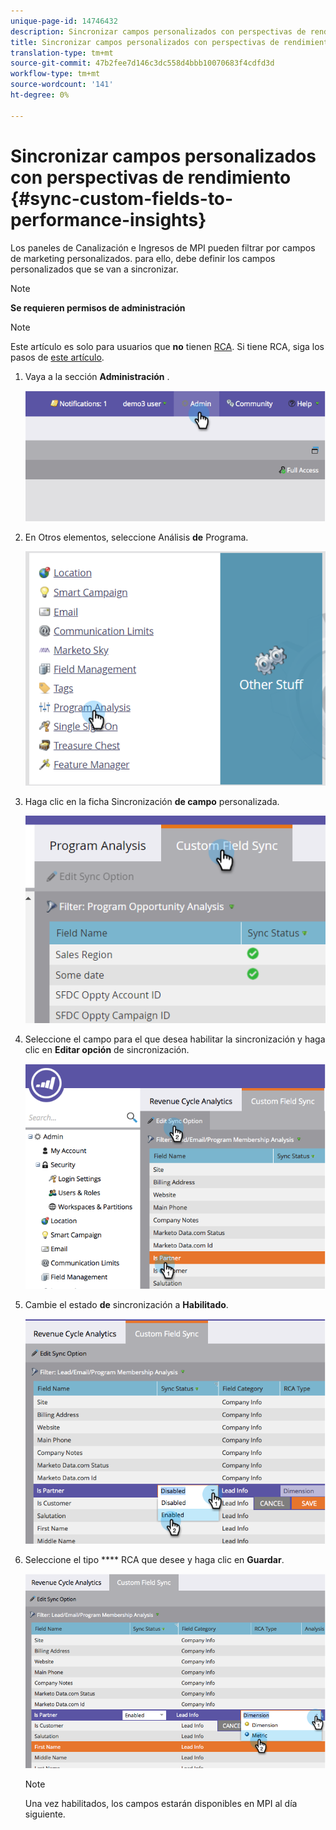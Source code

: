 ```yaml
---
unique-page-id: 14746432
description: Sincronizar campos personalizados con perspectivas de rendimiento - Documentos de marketing - Documentación del producto
title: Sincronizar campos personalizados con perspectivas de rendimiento
translation-type: tm+mt
source-git-commit: 47b2fee7d146c3dc558d4bbb10070683f4cdfd3d
workflow-type: tm+mt
source-wordcount: '141'
ht-degree: 0%

---
```



# Sincronizar campos personalizados con perspectivas de rendimiento {#sync-custom-fields-to-performance-insights}

Los paneles de Canalización e Ingresos de MPI pueden filtrar por campos de marketing personalizados. para ello, debe definir los campos personalizados que se van a sincronizar.

>[!NOTE]
>
>**Se requieren permisos de administración**

>[!NOTE]
>
>Este artículo es solo para usuarios que **no** tienen [RCA](http://docs.marketo.com/x/lwIk). Si tiene RCA, siga los pasos de [este artículo](http://docs.marketo.com/x/FQQk).

1. Vaya a la sección **Administración** .

   ![](assets/image2014-9-19-9-3a51-3a11.png)

1. En Otros elementos, seleccione Análisis **de** Programa.

   ![](assets/2-3.png)

1. Haga clic en la ficha Sincronización **de campo** personalizada.

   ![](assets/3-5.png)

1. Seleccione el campo para el que desea habilitar la sincronización y haga clic en **Editar opción** de sincronización.

   ![](assets/image2014-9-19-9-3a51-3a36.png)

1. Cambie el estado **de** sincronización a **Habilitado**.

   ![](assets/image2014-9-19-9-3a51-3a45.png)

1. Seleccione el tipo **** RCA que desee y haga clic en **Guardar**.

   ![](assets/image2014-9-19-9-3a51-3a52.png)

   >[!NOTE]
   >
   >Una vez habilitados, los campos estarán disponibles en MPI al día siguiente.

